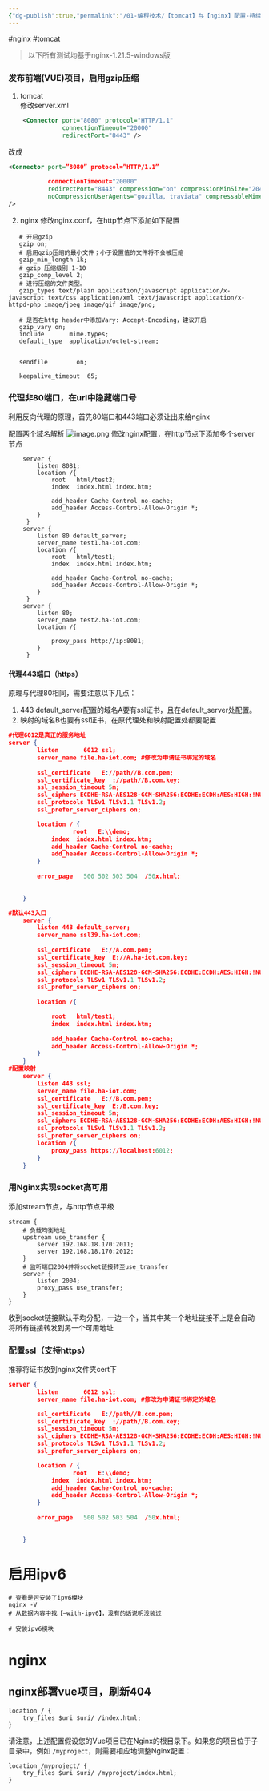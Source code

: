```yaml
---
{"dg-publish":true,"permalink":"/01-编程技术/【tomcat】与【nginx】配置-持续更新/","dgPassFrontmatter":true,"created":"2023-10-27T09:00:35.247+08:00","updated":"2024-01-22T09:37:34.000+08:00"}
---
```


#nginx  #tomcat

> 以下所有测试均基于nginx-1.21.5-windows版



### 发布前端(VUE)项目，启用gzip压缩

1. tomcat<br />修改server.xml

```xml
    <Connector port="8080" protocol="HTTP/1.1"
               connectionTimeout="20000"
               redirectPort="8443" />
```

改成
```xml
<Connector port=”8080” protocol=”HTTP/1.1”
           
           connectionTimeout="20000"
           redirectPort="8443" compression="on" compressionMinSize="2048"   
           noCompressionUserAgents="gozilla, traviata" compressableMimeType="text/html,text/xml,application/javascript,text/css,text/plain,text/json" useSendfile = "false"
/>
```

2. nginx
修改nginx.conf，在http节点下添加如下配置
```nginx
   # 开启gzip
   gzip on;
   # 启用gzip压缩的最小文件；小于设置值的文件将不会被压缩
   gzip_min_length 1k;
   # gzip 压缩级别 1-10 
   gzip_comp_level 2;
   # 进行压缩的文件类型。
   gzip_types text/plain application/javascript application/x-javascript text/css application/xml text/javascript application/x-httpd-php image/jpeg image/gif image/png;

   # 是否在http header中添加Vary: Accept-Encoding，建议开启
   gzip_vary on;
   include       mime.types;
   default_type  application/octet-stream;


   sendfile        on;

   keepalive_timeout  65;
```


### 代理非80端口，在url中隐藏端口号

利用反向代理的原理，首先80端口和443端口必须让出来给nginx

配置两个域名解析
![image.png](/img/user/assets/1650877254629-bfe523a2-654e-4d25-9c44-02ac44a22606.png)
修改nginx配置，在http节点下添加多个server节点
```nginx
    server {
        listen 8081;
        location /{
            root   html/test2;
            index  index.html index.htm;
                
            add_header Cache-Control no-cache;
            add_header Access-Control-Allow-Origin *;
        }
     }    
    server {
        listen 80 default_server;
        server_name test1.ha-iot.com;     
        location /{
            root   html/test1;
            index  index.html index.htm;
                
            add_header Cache-Control no-cache;
            add_header Access-Control-Allow-Origin *;
        }
     }
    server {
        listen 80;
        server_name test2.ha-iot.com; 
        location /{

            proxy_pass http://ip:8081;
        }
     }

```

#### 代理443端口（https）
原理与代理80相同，需要注意以下几点：

1. 443 default_server配置的域名A要有ssl证书，且在default_server处配置。
2. 映射的域名B也要有ssl证书，在原代理处和映射配置处都要配置

```json
#代理6012是真正的服务地址    
server {
        listen       6012 ssl;
        server_name file.ha-iot.com; #修改为申请证书绑定的域名
		 
		ssl_certificate   E://path//B.com.pem;
        ssl_certificate_key  ://path//B.com.key;
		ssl_session_timeout 5m;
		ssl_ciphers ECDHE-RSA-AES128-GCM-SHA256:ECDHE:ECDH:AES:HIGH:!NULL:!aNULL:!MD5:!ADH:!RC4;
		ssl_protocols TLSv1 TLSv1.1 TLSv1.2;
		ssl_prefer_server_ciphers on;

        location / {
			      root   E:\\demo;
            index  index.html index.htm;
            add_header Cache-Control no-cache;
            add_header Access-Control-Allow-Origin *;
        }
		
        error_page   500 502 503 504  /50x.html;

       
    }

#默认443入口
    server {
        listen 443 default_server;
        server_name ssl39.ha-iot.com; 
        
        ssl_certificate   E://A.com.pem;
        ssl_certificate_key  E://A.ha-iot.com.key;
		ssl_session_timeout 5m;
		ssl_ciphers ECDHE-RSA-AES128-GCM-SHA256:ECDHE:ECDH:AES:HIGH:!NULL:!aNULL:!MD5:!ADH:!RC4;
		ssl_protocols TLSv1 TLSv1.1 TLSv1.2;
		ssl_prefer_server_ciphers on;
       
        location /{

            root   html/test1;
            index  index.html index.htm;
                
            add_header Cache-Control no-cache;
            add_header Access-Control-Allow-Origin *;
        }
    }
#配置映射
    server {
        listen 443 ssl;
        server_name file.ha-iot.com; 
        ssl_certificate   E://B.com.pem;
        ssl_certificate_key  E:/B.com.key;
		ssl_session_timeout 5m;
		ssl_ciphers ECDHE-RSA-AES128-GCM-SHA256:ECDHE:ECDH:AES:HIGH:!NULL:!aNULL:!MD5:!ADH:!RC4;
		ssl_protocols TLSv1 TLSv1.1 TLSv1.2;
		ssl_prefer_server_ciphers on;
        location /{
            proxy_pass https://localhost:6012;
        }
    }
```

### 用Nginx实现socket高可用
添加stream节点，与http节点平级
```nginx
stream {
    # 负载均衡地址
    upstream use_transfer {
        server 192.168.18.170:2011;
        server 192.168.18.170:2012;
    }
    # 监听端口2004并将socket链接转至use_transfer
    server {
        listen 2004;
        proxy_pass use_transfer;
    }
}
```
收到socket链接默认平均分配，一边一个，当其中某一个地址链接不上是会自动将所有链接转发到另一个可用地址


### 配置ssl（支持https）
推荐将证书放到nginx文件夹cert下
```json
server {
        listen       6012 ssl;
        server_name file.ha-iot.com; #修改为申请证书绑定的域名

        ssl_certificate   E://path//B.com.pem;
        ssl_certificate_key  ://path//B.com.key;
        ssl_session_timeout 5m;
        ssl_ciphers ECDHE-RSA-AES128-GCM-SHA256:ECDHE:ECDH:AES:HIGH:!NULL:!aNULL:!MD5:!ADH:!RC4;
        ssl_protocols TLSv1 TLSv1.1 TLSv1.2;
        ssl_prefer_server_ciphers on;

        location / {
			      root   E:\\demo;
            index  index.html index.htm;
            add_header Cache-Control no-cache;
            add_header Access-Control-Allow-Origin *;
        }
		
        error_page   500 502 503 504  /50x.html;

       
    }
```

# 启用ipv6
``` shell
# 查看是否安装了ipv6模块
nginx -V
# 从数据内容中找【–with-ipv6】，没有的话说明没装过

# 安装ipv6模块

```


# nginx

## nginx部署vue项目，刷新404

```nginx
location / {
    try_files $uri $uri/ /index.html;
}
```
请注意，上述配置假设您的Vue项目已在Nginx的根目录下。如果您的项目位于子目录中，例如 `/myproject`，则需要相应地调整Nginx配置：

```nginx
location /myproject/ {
    try_files $uri $uri/ /myproject/index.html;
}
```